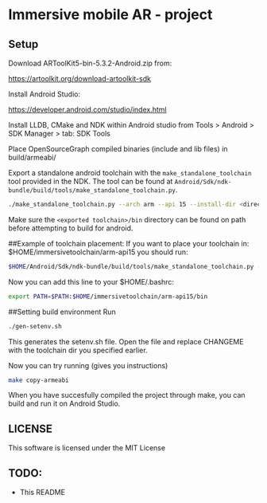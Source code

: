 # Immersive mobile AR - project

## Setup

Download ARToolKit5-bin-5.3.2-Android.zip from:

https://artoolkit.org/download-artoolkit-sdk

Install Android Studio:

https://developer.android.com/studio/index.html

Install LLDB, CMake and NDK within Android studio
from Tools > Android > SDK Manager > tab: SDK Tools

Place OpenSourceGraph compiled binaries (include and lib files) in build/armeabi/

Export a standalone android toolchain with the
`make_standalone_toolchain` tool provided in the
NDK. The tool can be found at
`Android/Sdk/ndk-bundle/build/tools/make_standalone_toolchain.py`.

```Bash
./make_standalone_toolchain.py --arch arm --api 15 --install-dir <directory to install toolchain to>
```

Make sure the `<exported toolchain>/bin` directory
can be found on path before attempting to build for
android.

##Example of toolchain placement:
If you want to place your toolchain in: $HOME/immersivetoolchain/arm-api15
you should run:

```Bash
$HOME/Android/Sdk/ndk-bundle/build/tools/make_standalone_toolchain.py --arch arm --api 15 --install-dir $HOME/immersivetoolchain/arm-api15
```

Now you can add this line to your $HOME/.bashrc:

```Bash
export PATH=$PATH:$HOME/immersivetoolchain/arm-api15/bin
```

##Setting build environment
Run
```Bash
./gen-setenv.sh
```
This generates the setenv.sh file. Open the file and replace CHANGEME with the toolchain dir you specified earlier.

Now you can try running (gives you instructions)
```Bash
make copy-armeabi
```

When you have succesfully compiled the project through make, you can build and run it on Android Studio.

## LICENSE
This software is licensed under the MIT License

## TODO:
* This README
